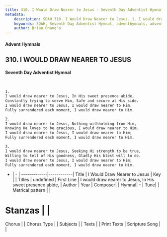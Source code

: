 ```yaml
---
title: 310. I Would Draw Nearer to Jesus - Seventh Day Adventist Hymnal
metadata:
    description: SDAH 310. I Would Draw Nearer to Jesus. 1. I would draw nearer to Jesus, In His sweet presence abide, Constantly trying to serve Him, Safe and secure at His side. I would draw nearer to Jesus, I would draw nearer to Him; Fully surrendered each moment, I would draw nearer to Him.
    keywords: SDAH, Seventh Day Adventist Hymnal, adventhymnals, advent hymnals, I Would Draw Nearer to Jesus, I would draw nearer to Jesus, In His sweet presence abide, 
    author: Brian Onang'o
---
```


#### Advent Hymnals
## 310. I WOULD DRAW NEARER TO JESUS
#### Seventh Day Adventist Hymnal

```txt


1.
I would draw nearer to Jesus, In His sweet presence abide,
Constantly trying to serve Him, Safe and secure at His side.
I would draw nearer to Jesus, I would draw nearer to Him;
Fully surrendered each moment, I would draw nearer to Him.

2.
I would draw nearer to Jesus, Nothing withholding from Him,
Knowing He loves to be gracious, I would draw nearer to Him.
I would draw nearer to Jesus, I would draw nearer to Him;
Fully surrendered each moment, I would draw nearer to Him.

3.
I would draw nearer to Jesus, Seeking Hi strength to be true,
Willing to tell of His goodness, Gladly His blest will to do.
I would draw nearer to Jesus, I would draw nearer to Him;
Fully surrendered each moment, I would draw nearer to Him.


```

- |   -  |
-------------|------------|
Title | I Would Draw Nearer to Jesus |
Key |  |
Titles | undefined |
First Line | I would draw nearer to Jesus, In His sweet presence abide, |
Author | 
Year | 
Composer|  |
Hymnal|  - |
Tune|  |
Metrical pattern | |
# Stanzas |  |
Chorus |  |
Chorus Type |  |
Subjects |  |
Texts |  |
Print Texts | 
Scripture Song |  |
  
